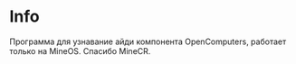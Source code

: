 # Info
Программа для узнавание айди компонента OpenComputers, работает только на MineOS.
Спасибо MineCR.
